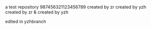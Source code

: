 a test repository
987456321123456789
created by zr
created by yzh
created by zr & created by yzh

edited in yzhbranch
